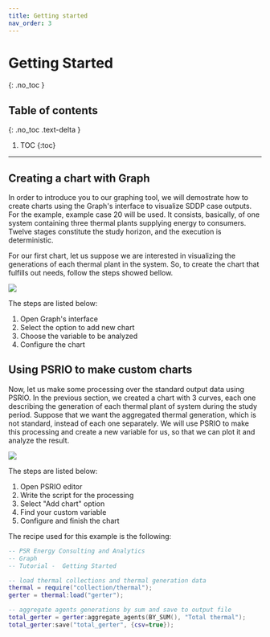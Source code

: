 ```yaml
---
title: Getting started
nav_order: 3
---
```


# Getting Started
{: .no_toc }

## Table of contents
{: .no_toc .text-delta }

1. TOC
{:toc}

---

## Creating a chart with Graph

In order to introduce you to our graphing tool, we will demostrate how to create charts using the Graph's interface to visualize SDDP case outputs. For the example, example case 20 will be used. It consists, basically, of one system containing three thermal plants supplying energy to consumers. Twelve stages constitute the study horizon, and the execution is deterministic.

For our first chart, let us suppose we are interested in visualizing the generations of each thermal plant in the system. So, to create the chart that fulfills out needs, follow the steps showed bellow. 

![](gifs/CreatingChartinGraphIHM.gif)

The steps are listed below:

 1. Open Graph's interface
 2. Select the option to add new chart
 3. Choose the variable to be analyzed
 4. Configure the chart


## Using PSRIO to make custom charts

Now, let us make some processing over the standard output data using PSRIO. In the previous section, we created a chart with 3 curves, each one describing the generation of each thermal plant of system during the study period. Suppose that we want the aggregated thermal generation, which is not standard, instead of each one separately. We will use PSRIO to make this processing and create a new variable for us, so that we can plot it and analyze the result.

![](gifs/UsingPSRIOGraphIHM.gif)


The steps are listed below:

 1. Open PSRIO editor
 2. Write the script for the processing
 3. Select "Add chart" option
 4. Find your custom variable
 5. Configure and finish the chart

The recipe used for this example is the following:
```lua 
-- PSR Energy Consulting and Analytics
-- Graph 
-- Tutorial -  Getting Started

-- load thermal collections and thermal generation data
thermal = require("collection/thermal");
gerter = thermal:load("gerter");

-- aggregate agents generations by sum and save to output file
total_gerter = gerter:aggregate_agents(BY_SUM(), "Total thermal");
total_gerter:save("total_gerter", {csv=true});
```




